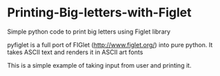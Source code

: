 # Printing-Big-letters-with-Figlet
Simple python code to print big letters using Figlet library

pyfiglet is a full port of FIGlet (http://www.figlet.org/) into pure python. 
It takes ASCII text and renders it in ASCII art fonts

This is a simple example of taking input from user and printing it.

